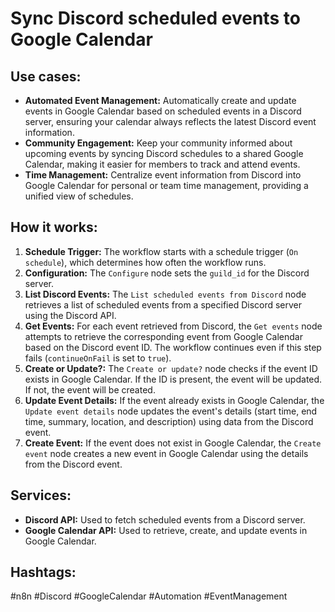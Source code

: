 # Sync Discord scheduled events to Google Calendar

## Use cases:

- **Automated Event Management:** Automatically create and update events in Google Calendar based on scheduled events in a Discord server, ensuring your calendar always reflects the latest Discord event information.
- **Community Engagement:** Keep your community informed about upcoming events by syncing Discord schedules to a shared Google Calendar, making it easier for members to track and attend events.
- **Time Management:** Centralize event information from Discord into Google Calendar for personal or team time management, providing a unified view of schedules.

## How it works:

1.  **Schedule Trigger:** The workflow starts with a schedule trigger (`On schedule`), which determines how often the workflow runs.
2.  **Configuration:** The `Configure` node sets the `guild_id` for the Discord server.
3.  **List Discord Events:** The `List scheduled events from Discord` node retrieves a list of scheduled events from a specified Discord server using the Discord API.
4.  **Get Events:** For each event retrieved from Discord, the `Get events` node attempts to retrieve the corresponding event from Google Calendar based on the Discord event ID. The workflow continues even if this step fails (`continueOnFail` is set to `true`).
5.  **Create or Update?:** The `Create or update?` node checks if the event ID exists in Google Calendar. If the ID is present, the event will be updated. If not, the event will be created.
6.  **Update Event Details:** If the event already exists in Google Calendar, the `Update event details` node updates the event's details (start time, end time, summary, location, and description) using data from the Discord event.
7.  **Create Event:** If the event does not exist in Google Calendar, the `Create event` node creates a new event in Google Calendar using the details from the Discord event.

## Services:

-   **Discord API:** Used to fetch scheduled events from a Discord server.
-   **Google Calendar API:** Used to retrieve, create, and update events in Google Calendar.

## Hashtags:

#n8n #Discord #GoogleCalendar #Automation #EventManagement
